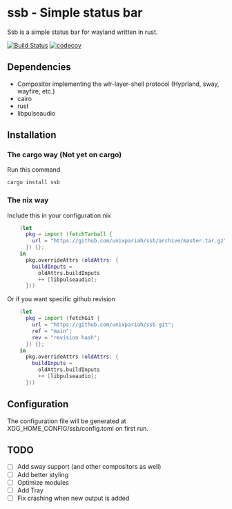 # ssb - Simple status bar

Ssb is a simple status bar for wayland written in rust.

[![Build Status](https://github.com/unixpariah/ssb/actions/workflows/test.yml/badge.svg)](https://github.com/unixpariah/ssb/actions/workflows/test.yml) [![codecov](https://codecov.io/gh/unixpariah/ssb/graph/badge.svg?token=49LRWZ9D1K)](https://codecov.io/gh/unixpariah/ssb)

## Dependencies

- Compositor implementing the wlr-layer-shell protocol (Hyprland, sway, wayfire, etc.)
- cairo
- rust
- libpulseaudio

## Installation

### The cargo way (Not yet on cargo)

Run this command

```sh
cargo install ssb
```

### The nix way

Include this in your configuration.nix

```nix
    (let
      pkg = import (fetchTarball {
        url = "https://github.com/unixpariah/ssb/archive/master.tar.gz";
      }) {};
    in
      pkg.overrideAttrs (oldAttrs: {
        buildInputs =
          oldAttrs.buildInputs
          ++ [libpulseaudio];
      }))
```

Or if you want specific github revision

```nix
    (let
      pkg = import (fetchGit {
        url = "https://github.com/unixpariah/ssb.git";
        ref = "main";
        rev = "revision hash";
      }) {};
    in
      pkg.overrideAttrs (oldAttrs: {
        buildInputs =
          oldAttrs.buildInputs
          ++ [libpulseaudio];
      }))
```

## Configuration

The configuration file will be generated at XDG_HOME_CONFIG/ssb/config.toml on first run.

## TODO
- [ ] Add sway support (and other compositors as well)
- [ ] Add better styling
- [ ] Optimize modules
- [ ] Add Tray
- [ ] Fix crashing when new output is added
